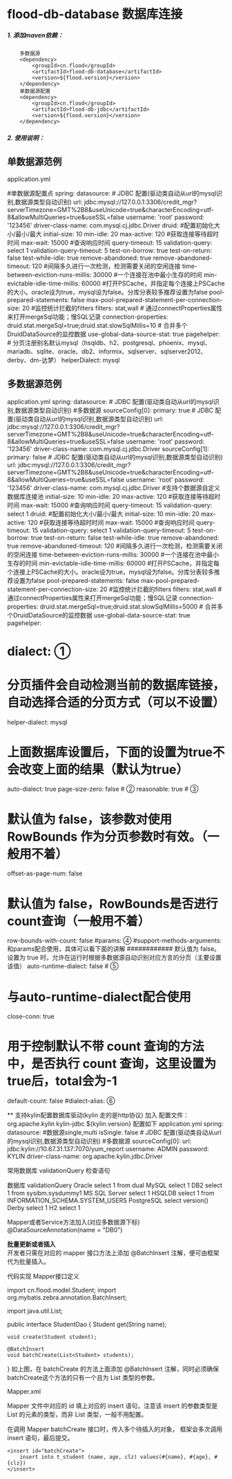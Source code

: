 # flood-db-database 数据库连接

##### 1. 添加maven依赖：
```
    多数据源
    <dependency>
    	<groupId>cn.flood</groupId>
    	<artifactId>flood-db-database</artifactId>
    	<version>${flood.version}</version>
    </dependency>
    单数据源配置
    <dependency>
    	<groupId>cn.flood</groupId>
    	<artifactId>flood-db-jdbc</artifactId>
    	<version>${flood.version}</version>
    </dependency>
```
##### 2. 使用说明：
  
**单数据源范例**
---
application.yml
   
#单数据源配置点
spring:
  datasource:
    # JDBC 配置(驱动类自动从url的mysql识别,数据源类型自动识别)
    url: jdbc:mysql://127.0.0.1:3306/credit_mgr?serverTimezone=GMT%2B8&useUnicode=true&characterEncoding=utf-8&allowMultiQueries=true&useSSL=false
    username: 'root'
    password: '123456'
    driver-class-name:  com.mysql.cj.jdbc.Driver
    druid:
      #配置初始化大小/最小/最大
      initial-size: 10
      min-idle: 20
      max-active: 120
      #获取连接等待超时时间
      max-wait: 15000
      #查询响应时间
      query-timeout: 15
      validation-query: select 1
      validation-query-timeout: 5
      test-on-borrow: true
      test-on-return: false
      test-while-idle: true
      remove-abandoned: true
      remove-abandoned-timeout: 120
      #间隔多久进行一次检测，检测需要关闭的空闲连接
      time-between-eviction-runs-millis: 30000
      #一个连接在池中最小生存的时间
      min-evictable-idle-time-millis: 60000
      #打开PSCache，并指定每个连接上PSCache的大小。oracle设为true，mysql设为false。分库分表较多推荐设置为false
      pool-prepared-statements: false
      max-pool-prepared-statement-per-connection-size: 20
      #监控统计拦截的filters
      filters: stat,wall
      # 通过connectProperties属性来打开mergeSql功能；慢SQL记录
      connection-properties: druid.stat.mergeSql=true;druid.stat.slowSqlMillis=10
      # 合并多个DruidDataSource的监控数据
      use-global-data-source-stat: true
  pagehelper:
    # 分页注册别名默认mysql（hsqldb、h2、postgresql、phoenix、mysql、mariadb、sqlite、oracle、db2、informix、sqlserver、sqlserver2012、derby、dm-达梦）
    helperDialect: mysql


**多数据源范例**
---
application.yml
spring:
  datasource:
    # JDBC 配置(驱动类自动从url的mysql识别,数据源类型自动识别)
    #多数据源
    sourceConfig[0]:
      primary: true
      # JDBC 配置(驱动类自动从url的mysql识别,数据源类型自动识别)
      url: jdbc:mysql://127.0.0.1:3306/credit_mgr?serverTimezone=GMT%2B8&useUnicode=true&characterEncoding=utf-8&allowMultiQueries=true&useSSL=false
      username: 'root'
      password: '123456'
      driver-class-name:  com.mysql.cj.jdbc.Driver
    sourceConfig[1]:
      primary: false
      # JDBC 配置(驱动类自动从url的mysql识别,数据源类型自动识别)
      url: jdbc:mysql://127.0.0.1:3306/credit_mgr?serverTimezone=GMT%2B8&useUnicode=true&characterEncoding=utf-8&allowMultiQueries=true&useSSL=false
      username: 'root'
      password: '123456'
      driver-class-name:  com.mysql.cj.jdbc.Driver
      #支持个数据源自定义数据库连接池
      initial-size: 10
      min-idle: 20
      max-active: 120
      #获取连接等待超时时间
      max-wait: 15000
      #查询响应时间
      query-timeout: 15
      validation-query: select 1
    druid:
      #配置初始化大小/最小/最大
      initial-size: 10
      min-idle: 20
      max-active: 120
      #获取连接等待超时时间
      max-wait: 15000
      #查询响应时间
      query-timeout: 15
      validation-query: select 1
      validation-query-timeout: 5
      test-on-borrow: true
      test-on-return: false
      test-while-idle: true
      remove-abandoned: true
      remove-abandoned-timeout: 120
      #间隔多久进行一次检测，检测需要关闭的空闲连接
      time-between-eviction-runs-millis: 30000
      #一个连接在池中最小生存的时间
      min-evictable-idle-time-millis: 60000
      #打开PSCache，并指定每个连接上PSCache的大小。oracle设为true，mysql设为false。分库分表较多推荐设置为false
      pool-prepared-statements: false
      max-pool-prepared-statement-per-connection-size: 20
      #监控统计拦截的filters
      filters: stat,wall
      # 通过connectProperties属性来打开mergeSql功能；慢SQL记录
      connection-properties: druid.stat.mergeSql=true;druid.stat.slowSqlMillis=5000
      # 合并多个DruidDataSource的监控数据
      use-global-data-source-stat: true
pagehelper:
  # dialect: ①
  # 分页插件会自动检测当前的数据库链接，自动选择合适的分页方式（可以不设置）
  helper-dialect: mysql
  # 上面数据库设置后，下面的设置为true不会改变上面的结果（默认为true）
  auto-dialect: true
  page-size-zero: false # ②
  reasonable: true # ③
  # 默认值为 false，该参数对使用 RowBounds 作为分页参数时有效。（一般用不着）
  offset-as-page-num: false
  # 默认值为 false，RowBounds是否进行count查询（一般用不着）
  row-bounds-with-count: false
  #params: ④
  #support-methods-arguments: 和params配合使用，具体可以看下面的讲解
  ############ 默认值为 false。设置为 true 时，允许在运行时根据多数据源自动识别对应方言的分页（主要设置该值）
  auto-runtime-dialect: false # ⑤
  # 与auto-runtime-dialect配合使用
  close-conn: true
  # 用于控制默认不带 count 查询的方法中，是否执行 count 查询，这里设置为true后，total会为-1
  default-count: false
  #dialect-alias: ⑥

** 支持kylin配置数据库驱动(kylin 走的是http协议)
加入 配置文件：
<dependency>
    <groupId>org.apache.kylin</groupId>
    <artifactId>kylin-jdbc</artifactId>
    <version>${kylin.version}</version>
</dependency>
配置如下
application.yml
spring:
  datasource:
    #数据源single,multi
    isSingle: false
    # JDBC 配置(驱动类自动从url的mysql识别,数据源类型自动识别)
    #多数据源
    sourceConfig[0]:
      url: jdbc:kylin://10.67.31.137:7070/yum_report
      username: ADMIN
      password: KYLIN
      driver-class-name: org.apache.kylin.jdbc.Driver
      
      
常用数据库 validationQuery 检查语句

数据库	        validationQuery
Oracle	        select 1 from dual
MySQL	        select 1
DB2	            select 1 from sysibm.sysdummy1
MS SQL Server	select 1
HSQLDB	        select 1 from INFORMATION_SCHEMA.SYSTEM_USERS
PostgreSQL	    select version()
Derby	        select 1
H2	            select 1


Mapper或者Service方法加入(对应多数据源下标)
@DataSourceAnnotation(name = "DB0")

**批量更新或者插入**      
开发者只需在对应的 mapper 接口方法上添加 @BatchInsert 注解，便可由框架代为批量插入。

代码实现
Mapper接口定义

import cn.flood.model.Student;
import org.mybatis.zebra.annotation.BatchInsert;

import java.util.List;

public interface StudentDao {
    Student get(String name);

    void create(Student student);

    @BatchInsert
    void batchCreate(List<Student> students);
}
如上图，在 batchCreate 的方法上面添加 @BatchInsert 注解，同时必须确保batchCreate这个方法的只有一个且为 List 类型的参数。

Mapper.xml

Mapper 文件中对应的 id 填上对应的 insert 语句，注意该 insert 的参数类型是 List 的元素的类型，而非 List 类型，一般不用配置。

在调用 Mapper batchCreate 接口时，传入多个待插入的对象， 框架会多次调用 insert 语句，最后提交。

<mapper namespace="cn.flood.dao.StudentDao">
    <resultMap type="cn.flood.model.Student" id="StudentMap">
        <result column="name" property="name"/>
        <result column="clz" property="clz"/>
        <result column="age" property="age"/>
    </resultMap>

    <insert id="batchCreate">
        insert into t_student (name, age, clz) values(#{name}, #{age}, #{clz})
    </insert>

</mapper>

  
  
